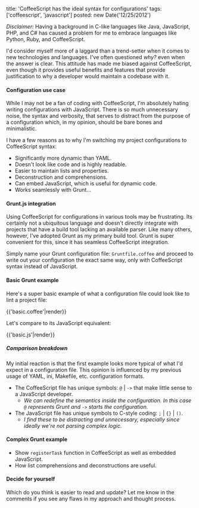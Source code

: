 title: 'CoffeeScript has the ideal syntax for configurations'
tags: ['coffeescript', 'javascript']
posted: new Date('12/25/2012')

*Disclaimer:*
Having a background in C-like languages like Java, JavaScript, PHP, and C# has
caused a problem for me to embrace languages like Python, Ruby, and
CoffeeScript.

I'd consider myself more of a laggard than a trend-setter when it comes to new
technologies and languages.  I've often questioned *why?* even when the answer
is clear.  This attitude has made me biased against CoffeeScript, even though
it provides useful benefits and features that provide justification to why a
developer would maintain a codebase with it.

#### Configuration use case ####

While I may not be a fan of coding with CoffeeScript, I'm absolutely hating
writing configurations with JavaScript.  There is so much unnecessary noise,
the syntax and verbosity, that serves to distract from the purpose of a
configuration which, in my opinion, should be bare bones and minimalistic.

I have a few reasons as to why I'm switching my project configurations to
CoffeeScript syntax:

* Significantly more dynamic than YAML.
* Doesn't look like code and is highly readable.
* Easier to maintain lists and properties.
* Deconstruction and comprehensions.
* Can embed JavaScript, which is useful for dynamic code.
* Works seamlessly with Grunt...

#### Grunt.js integration ####

Using CoffeeScript for configurations in various tools may be frustrating.  Its
certainly not a ubiquitous language and doesn't directly integrate with
projects that have a build tool lacking an available parser.  Like many others,
however, I've adopted Grunt as my primary build tool.  Grunt is super
convenient for this, since it has seamless CoffeeScript integration.

Simply name your Grunt configuration file: `Gruntfile.coffee` and proceed to
write out your configuration the exact same way, only with CoffeeScript
syntax instead of JavaScript.

#### Basic Grunt example ####

Here's a super basic example of what a configuration file could look like to
lint a project file:

{{'basic.coffee'|render}}

Let's compare to its JavaScript equivalent:

{{'basic.js'|render}}

##### Comparison breakdown #####

My initial reaction is that the first example looks more typical of what I'd
expect in a configuration file.  This opinion is influenced by my previous
usage of YAML, ini, Makefile, etc.  configuration formats.

* The CoffeeScript file has unique symbols: `@` | `->` that make little sense
  to a JavaScript developer.
  + *We can redefine the semantics inside the configuration.  In this case
    `@` represents Grunt and `->` starts the configuration.*
* The JavaScript file has unique symbols to C-style coding: `;` | `{}` | `()`.
  + *I find these to be distracting and unnecessary, especially since ideally
    we're not parsing complex logic.*

#### Complex Grunt example ####

* Show `registerTask` function in CoffeeScript as well as embedded JavaScript.
* How list comprehensions and deconstructions are useful.

#### Decide for yourself ####

Which do you think is easier to read and update? Let me know in the comments if
you see any flaws in my approach and thought process.
